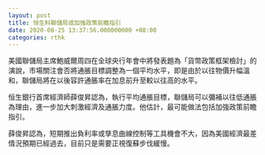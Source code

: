 ```yaml
---
layout: post
title: 恒生料聯儲局或加強政策前瞻指引
date: 2020-08-25 13:37:56.000000000 +08:00
categories: rthk
---
```


美國聯儲局主席鮑威爾周四在全球央行年會中將發表題為「貨幣政策框架檢討」的演說，市場關注會否將通脹目標調整為一個平均水平，即是由於以往物價升幅溫和，聯儲局將在以後容許通脹率在加息前升至較以往高的水平。

恒生銀行首席經濟師薛俊昇認為，執行平均通脹目標，聯儲局可以彌補以往低通脹為理由，進一步加大刺激經濟及通脹力度。他估計，最可能做法包括加強政策前瞻指引。

薛俊昇認為，短期推出負利率或孳息曲線控制等工具機會不大，因為美國經濟最差情況預期已經過去，目前只是需要正視復蘇步伐緩慢。
